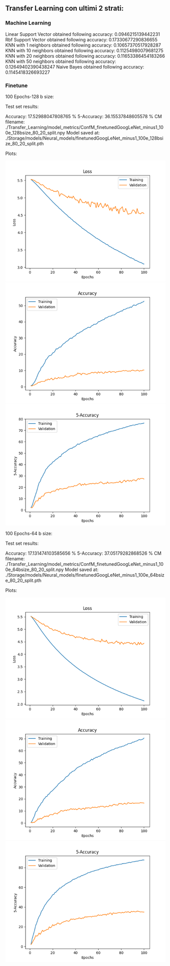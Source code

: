 ## Transfer Learning con ultimi 2 strati:

### Machine Learning

Linear Support Vector obtained following accuracy: 0.0946215139442231
Rbf Support Vector obtained following accuracy: 0.17330677290836655
KNN with 1 neighbors obtained following accuracy: 0.10657370517928287
KNN with 10 neighbors obtained following accuracy: 0.11254980079681275
KNN with 20 neighbors obtained following accuracy: 0.11653386454183266
KNN with 50 neighbors obtained following accuracy: 0.12649402390438247
Naive Bayes obtained following accuracy: 0.1145418326693227



### Finetune

100 Epochs-128 b size:

Test set results:

Accuracy: 17.52988047808765 %
5-Accuracy: 36.15537848605578 %
CM filename: ./Transfer_Learning/model_metrics/ConfM_finetunedGoogLeNet_minus1_100e_128bsize_80_20_split.npy
Model saved at: ./Storage/models/Neural_models/finetunedGoogLeNet_minus1_100e_128bsize_80_20_split.pth

Plots:

![](./models_plots/GoogLeNet/Loss_100e_128bsize_80_20_split.png)
![](./models_plots/GoogLeNet/Accuracy_100e_128bsize_80_20_split.png)
![](./models_plots/GoogLeNet/5-Accuracy_100e_128bsize_80_20_split.png)

100 Epochs-64 b size:

Test set results:

Accuracy: 17.131474103585656 %
5-Accuracy: 37.05179282868526 %
CM filename: ./Transfer_Learning/model_metrics/ConfM_finetunedGoogLeNet_minus1_100e_64bsize_80_20_split.npy
Model saved at: ./Storage/models/Neural_models/finetunedGoogLeNet_minus1_100e_64bsize_80_20_split.pth

Plots:

![](./models_plots/GoogLeNet/Loss_100e_64bsize_80_20_split.png)
![](./models_plots/GoogLeNet/Accuracy_100e_64bsize_80_20_split.png)
![](./models_plots/GoogLeNet/5-Accuracy_100e_64bsize_80_20_split.png)


